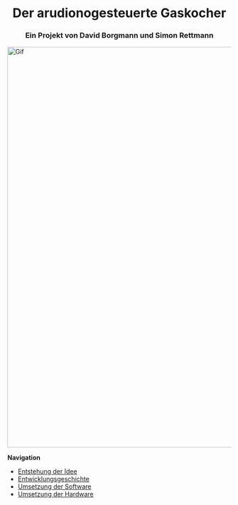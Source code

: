 <html>
<head>
<h1 align="center">Der arudionogesteuerte Gaskocher</h1> 
</head>
<h3 align="center"> Ein Projekt von David Borgmann und Simon Rettmann</h3>
<img alt="Gif" align="center" heigth="300" width="900" src="https://user-images.githubusercontent.com/88385654/143050441-c3d92a30-9005-4314-a8f5-06cba427b260.gif">

<b>Navigation</b>
<ul>
  <li> <a href="#Entstehung"> Entstehung der Idee</a> </li> <li> <a href="#Entwicklungsgeschichte"> Entwicklungsgeschichte</a> </li> <li> <a href="#Software"> Umsetzung der Software</a> </li> <li> <a href="#Hardware"> Umsetzung der Hardware</a> </li>
</ul>
